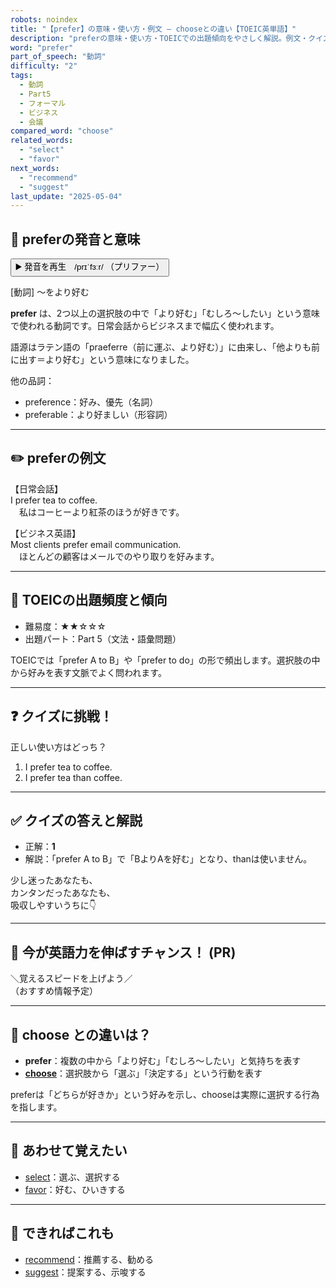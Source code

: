 ```yaml
---
robots: noindex
title: "【prefer】の意味・使い方・例文 ― chooseとの違い【TOEIC英単語】"
description: "preferの意味・使い方・TOEICでの出題傾向をやさしく解説。例文・クイズ付きでchooseとの違いもわかりやすく学べます。"
word: "prefer"
part_of_speech: "動詞"
difficulty: "2"
tags:
  - 動詞
  - Part5
  - フォーマル
  - ビジネス
  - 会議
compared_word: "choose"
related_words:
  - "select"
  - "favor"
next_words:
  - "recommend"
  - "suggest"
last_update: "2025-05-04"
---
```


## 🔰 preferの発音と意味

<button class="play-audio" onclick="playTTS('prefer')">
  <span class="play-audio-main">
    ▶️ 発音を再生　/prɪˈfɜːr/
  </span>
  <span class="play-audio-sub">
    （プリファー）
  </span>
</button>

[動詞] ～をより好む

**prefer** は、2つ以上の選択肢の中で「より好む」「むしろ～したい」という意味で使われる動詞です。日常会話からビジネスまで幅広く使われます。

語源はラテン語の「praeferre（前に運ぶ、より好む）」に由来し、「他よりも前に出す＝より好む」という意味になりました。

他の品詞：  
- preference：好み、優先（名詞）
- preferable：より好ましい（形容詞）

---

## ✏️ preferの例文

【日常会話】  
I prefer tea to coffee.  
　私はコーヒーより紅茶のほうが好きです。

【ビジネス英語】  
Most clients prefer email communication.  
　ほとんどの顧客はメールでのやり取りを好みます。

---

## 🎯 TOEICの出題頻度と傾向

- 難易度：★★☆☆☆
- 出題パート：Part 5（文法・語彙問題）

TOEICでは「prefer A to B」や「prefer to do」の形で頻出します。選択肢の中から好みを表す文脈でよく問われます。

---

## ❓ クイズに挑戦！

正しい使い方はどっち？

1. I prefer tea to coffee.  
2. I prefer tea than coffee.

---

## ✅ クイズの答えと解説

- 正解：**1**
- 解説：「prefer A to B」で「BよりAを好む」となり、thanは使いません。

少し迷ったあなたも、  
カンタンだったあなたも、  
吸収しやすいうちに👇️

---

## 🚀 今が英語力を伸ばすチャンス！ (PR)

<div class="info-center">
＼覚えるスピードを上げよう／<br>  
（おすすめ情報予定）
</div>

---

## 🤔  choose との違いは？

- **prefer**：複数の中から「より好む」「むしろ～したい」と気持ちを表す
- **[choose](/word/choose/)**：選択肢から「選ぶ」「決定する」という行動を表す

preferは「どちらが好きか」という好みを示し、chooseは実際に選択する行為を指します。

---

## 🧩 あわせて覚えたい

- [select](/word/select/)：選ぶ、選択する
- [favor](/word/favor/)：好む、ひいきする

---

## 📖 できればこれも

- [recommend](/word/recommend/)：推薦する、勧める
- [suggest](/word/suggest/)：提案する、示唆する

<!-- cvid: aid41_bid17 -->
